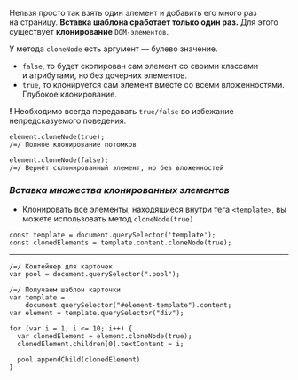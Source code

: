 Нельзя просто так взять один элемент и добавить его много раз на страницу. **Вставка шаблона сработает только один раз.**
Для этого существует **клонирование** `DOM-элементов`.

У метода `cloneNode` есть аргумент — булево значение.

- `false`, то будет скопирован сам элемент со своими классами и атрибутами, но без дочерних элементов.
- `true`, то клонируется сам элемент вместе со всеми вложенностями. Глубокое клонирование.

**!** Необходимо всегда передавать `true/false` во избежание непредсказуемого поведения.

```
element.cloneNode(true);
/=/ Полное клонирование потомков

element.cloneNode(false);
/=/ Вернёт склонированный элемент, но без вложенностей
```

### _Вставка множества клонированных элементов_

- Клонировать все элементы, находящиеся внутри тега `<template>`, вы можете использовать метод `cloneNode(true)`

```
const template = document.querySelector('template');
const clonedElements = template.content.cloneNode(true);
```
---
```
/=/ Контейнер для карточек
var pool = document.querySelector(".pool");

/=/ Получаем шаблон карточки
var template = 
	document.querySelector("#element-template").content;
var element = template.querySelector("div");

for (var i = 1; i <= 10; i++) {
  var clonedElement = element.cloneNode(true);
  clonedElement.children[0].textContent = i;

  pool.appendChild(clonedElement)
}
```

